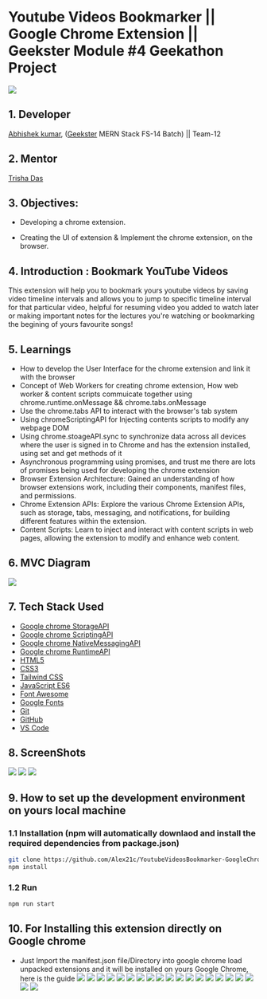# Youtube Videos Bookmarker || Google Chrome Extension || Geekster Module #4 Geekathon Project
![](Screenshots/posterImage.png)

## 1. Developer
[Abhishek kumar](https://www.linkedin.com/in/alex21c/), ([Geekster](https://geekster.in/) MERN Stack FS-14 Batch) || Team-12

## 2. Mentor
[Trisha Das](https://www.linkedin.com/in/trisha-das1308/)

## 3. Objectives:
+ Developing a chrome extension.
- Creating the UI of extension & Implement the chrome extension, on the browser.

## 4. Introduction : Bookmark YouTube Videos
This extension will help you to bookmark yours youtube videos by saving video timeline intervals and allows you to jump to specific timeline interval for that particular video, helpful for resuming video you added to watch later or making important notes for the lectures you're watching or bookmarking the begining of yours favourite songs!

## 5. Learnings
+ How to develop the User Interface for the chrome extension and link it with the browser 
+ Concept of Web Workers for creating chrome extension, How web worker & content scripts commuicate together using chrome.runtime.onMessage && chrome.tabs.onMessage
+ Use the chrome.tabs API to interact with the browser's tab system
+ Using chromeScriptingAPI for Injecting contents scripts to modify any webpage DOM
+ Using chrome.stoageAPI.sync to synchronize data across all devices where the user is signed in to Chrome and has the extension installed, using set and get methods of it
+ Asynchronous programming using promises, and trust me there are lots of promises being used for developing the chrome extension
+ Browser Extension Architecture: Gained an understanding of how browser extensions work, including their components, manifest files, and permissions.
+ Chrome Extension APIs: Explore the various Chrome Extension APIs, such as storage, tabs, messaging, and notifications, for building different features within the extension.
+ Content Scripts: Learn to inject and interact with content scripts in web pages, allowing the extension to modify and enhance web content.

## 6. MVC Diagram
![](MVC/MVCDiagram.png)

## 7. Tech Stack Used
+ [Google chrome StorageAPI](https://developer.chrome.com/docs/extensions/reference/api/storage)
+ [Google chrome ScriptingAPI](https://developer.chrome.com/docs/extensions/reference/api/scripting)
+ [Google chrome NativeMessagingAPI](https://developer.chrome.com/docs/extensions/reference/api/tabs)
+ [Google chrome RuntimeAPI](https://developer.chrome.com/docs/extensions/reference/api/runtime)
+ [HTML5](https://en.wikipedia.org/wiki/HTML5)
+ [CSS3](https://en.wikipedia.org/wiki/CSS)
+ [Tailwind CSS](https://tailwindcss.com/)
+ [JavaScript ES6](https://en.wikipedia.org/wiki/JavaScript)
+ [Font Awesome](https://fontawesome.com/icons)
+ [Google Fonts](https://fonts.google.com/)
+ [Git](https://en.wikipedia.org/wiki/Git)
+ [GitHub](https://github.com/)
+ [VS Code](https://code.visualstudio.com/)


## 8. ScreenShots
![](Screenshots/1-non-youtube-website.png)
![](Screenshots/2.addBookmarkControl.png)
![](Screenshots/3.ExtensionWithBookmarks.png)


## 9. How to set up the development environment on yours local machine
### 1.1 Installation (npm will automatically downlaod and install the required dependencies from package.json)
```bash
git clone https://github.com/Alex21c/YoutubeVideosBookmarker-GoogleChromeExtension-GeeksterModule4GeekathonProject.git 
npm install 
```

### 1.2 Run 
```bash
npm run start
```

## 10. For Installing this extension directly on Google chrome
+ Just Import the manifest.json file/Directory into google chrome load unpacked extensions and it will be installed on yours Google Chrome, here is the guide
![](Screenshots/InstallationOnChrome/step-1-open-google-chrome.png)
![](Screenshots/InstallationOnChrome/step-2-choose-manage-extensions.png)
![](Screenshots/InstallationOnChrome/step-3-copying-repo-dir-path.png)
![](Screenshots/InstallationOnChrome/step-4-choose-load-unpacked-extensions.png)
![](Screenshots/InstallationOnChrome/step-5-extension-installed-successfully.png)
![](Screenshots/InstallationOnChrome/step-6-pin-the-extension-for-quick-access.png)
![](Screenshots/InstallationOnChrome/step-7-click-on-the-extension-icon.png)
![](Screenshots/InstallationOnChrome/step-8-open-any-random-youtube-video-of-yours-choice.png)
![](Screenshots/InstallationOnChrome/step-9-click-on-the-extension-bookmark-button.png)
![](Screenshots/InstallationOnChrome/step-10-click-on-the-extension-button-and-notice-the-timestamp-bookmark.png)
![](Screenshots/InstallationOnChrome/step-12-navigate-video-and-mark-another-book-mark.png)
![](Screenshots/InstallationOnChrome/step-13-one-more-bookmark-add.png)
![](Screenshots/InstallationOnChrome/step-14-notice-all-three-bookmarks.png)
![](Screenshots/InstallationOnChrome/step-15-click-on-bookmark-2nd.png)
![](Screenshots/InstallationOnChrome/step-16-jumping-to-first-bookmark.png)
![](Screenshots/InstallationOnChrome/step-17-deleting-third-bookmark.png)
![](Screenshots/InstallationOnChrome/step-18-notice-third-bookmark-deleted.png)
![](Screenshots/InstallationOnChrome/step-19-notice-all-bookmarks-deleted.png)
![](Screenshots/InstallationOnChrome/step-20-removing-extension.png)
![](Screenshots/InstallationOnChrome/step-21-make-a-wish-for-my-financial-freedom.png)